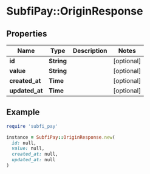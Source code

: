 # SubfiPay::OriginResponse

## Properties

| Name | Type | Description | Notes |
| ---- | ---- | ----------- | ----- |
| **id** | **String** |  | [optional] |
| **value** | **String** |  | [optional] |
| **created_at** | **Time** |  | [optional] |
| **updated_at** | **Time** |  | [optional] |

## Example

```ruby
require 'subfi_pay'

instance = SubfiPay::OriginResponse.new(
  id: null,
  value: null,
  created_at: null,
  updated_at: null
)
```

